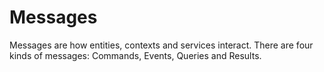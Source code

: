 # Messages

Messages are how entities, contexts and services interact. There are four 
kinds of messages: Commands, Events, Queries and Results. 
